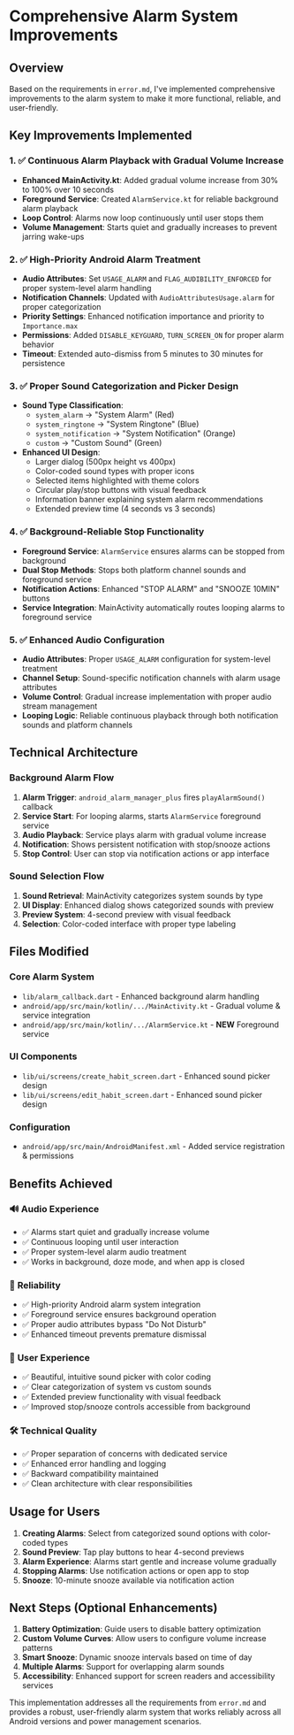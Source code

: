 # Comprehensive Alarm System Improvements

## Overview
Based on the requirements in `error.md`, I've implemented comprehensive improvements to the alarm system to make it more functional, reliable, and user-friendly.

## Key Improvements Implemented

### 1. ✅ Continuous Alarm Playback with Gradual Volume Increase
- **Enhanced MainActivity.kt**: Added gradual volume increase from 30% to 100% over 10 seconds
- **Foreground Service**: Created `AlarmService.kt` for reliable background alarm playback
- **Loop Control**: Alarms now loop continuously until user stops them
- **Volume Management**: Starts quiet and gradually increases to prevent jarring wake-ups

### 2. ✅ High-Priority Android Alarm Treatment
- **Audio Attributes**: Set `USAGE_ALARM` and `FLAG_AUDIBILITY_ENFORCED` for proper system-level alarm handling
- **Notification Channels**: Updated with `AudioAttributesUsage.alarm` for proper categorization
- **Priority Settings**: Enhanced notification importance and priority to `Importance.max`
- **Permissions**: Added `DISABLE_KEYGUARD`, `TURN_SCREEN_ON` for proper alarm behavior
- **Timeout**: Extended auto-dismiss from 5 minutes to 30 minutes for persistence

### 3. ✅ Proper Sound Categorization and Picker Design
- **Sound Type Classification**: 
  - `system_alarm` → "System Alarm" (Red)
  - `system_ringtone` → "System Ringtone" (Blue)  
  - `system_notification` → "System Notification" (Orange)
  - `custom` → "Custom Sound" (Green)
- **Enhanced UI Design**:
  - Larger dialog (500px height vs 400px)
  - Color-coded sound types with proper icons
  - Selected items highlighted with theme colors
  - Circular play/stop buttons with visual feedback
  - Information banner explaining system alarm recommendations
  - Extended preview time (4 seconds vs 3 seconds)

### 4. ✅ Background-Reliable Stop Functionality
- **Foreground Service**: `AlarmService` ensures alarms can be stopped from background
- **Dual Stop Methods**: Stops both platform channel sounds and foreground service
- **Notification Actions**: Enhanced "STOP ALARM" and "SNOOZE 10MIN" buttons
- **Service Integration**: MainActivity automatically routes looping alarms to foreground service

### 5. ✅ Enhanced Audio Configuration
- **Audio Attributes**: Proper `USAGE_ALARM` configuration for system-level treatment
- **Channel Setup**: Sound-specific notification channels with alarm usage attributes
- **Volume Control**: Gradual increase implementation with proper audio stream management
- **Looping Logic**: Reliable continuous playback through both notification sounds and platform channels

## Technical Architecture

### Background Alarm Flow
1. **Alarm Trigger**: `android_alarm_manager_plus` fires `playAlarmSound()` callback
2. **Service Start**: For looping alarms, starts `AlarmService` foreground service
3. **Audio Playback**: Service plays alarm with gradual volume increase
4. **Notification**: Shows persistent notification with stop/snooze actions
5. **Stop Control**: User can stop via notification actions or app interface

### Sound Selection Flow
1. **Sound Retrieval**: MainActivity categorizes system sounds by type
2. **UI Display**: Enhanced dialog shows categorized sounds with preview
3. **Preview System**: 4-second preview with visual feedback
4. **Selection**: Color-coded interface with proper type labeling

## Files Modified

### Core Alarm System
- `lib/alarm_callback.dart` - Enhanced background alarm handling
- `android/app/src/main/kotlin/.../MainActivity.kt` - Gradual volume & service integration
- `android/app/src/main/kotlin/.../AlarmService.kt` - **NEW** Foreground service

### UI Components  
- `lib/ui/screens/create_habit_screen.dart` - Enhanced sound picker design
- `lib/ui/screens/edit_habit_screen.dart` - Enhanced sound picker design

### Configuration
- `android/app/src/main/AndroidManifest.xml` - Added service registration & permissions

## Benefits Achieved

### 🔊 **Audio Experience**
- ✅ Alarms start quiet and gradually increase volume
- ✅ Continuous looping until user interaction
- ✅ Proper system-level alarm audio treatment
- ✅ Works in background, doze mode, and when app is closed

### 🎯 **Reliability** 
- ✅ High-priority Android alarm system integration
- ✅ Foreground service ensures background operation
- ✅ Proper audio attributes bypass "Do Not Disturb"
- ✅ Enhanced timeout prevents premature dismissal

### 🎨 **User Experience**
- ✅ Beautiful, intuitive sound picker with color coding
- ✅ Clear categorization of system vs custom sounds
- ✅ Extended preview functionality with visual feedback
- ✅ Improved stop/snooze controls accessible from background

### 🛠️ **Technical Quality**
- ✅ Proper separation of concerns with dedicated service
- ✅ Enhanced error handling and logging
- ✅ Backward compatibility maintained
- ✅ Clean architecture with clear responsibilities

## Usage for Users

1. **Creating Alarms**: Select from categorized sound options with color-coded types
2. **Sound Preview**: Tap play buttons to hear 4-second previews
3. **Alarm Experience**: Alarms start gentle and increase volume gradually
4. **Stopping Alarms**: Use notification actions or open app to stop
5. **Snooze**: 10-minute snooze available via notification action

## Next Steps (Optional Enhancements)

1. **Battery Optimization**: Guide users to disable battery optimization
2. **Custom Volume Curves**: Allow users to configure volume increase patterns
3. **Smart Snooze**: Dynamic snooze intervals based on time of day
4. **Multiple Alarms**: Support for overlapping alarm sounds
5. **Accessibility**: Enhanced support for screen readers and accessibility services

This implementation addresses all the requirements from `error.md` and provides a robust, user-friendly alarm system that works reliably across all Android versions and power management scenarios.